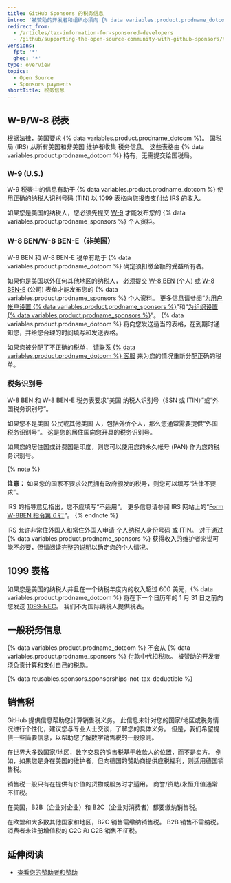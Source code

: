 ```yaml
---
title: GitHub Sponsors 的税务信息
intro: '被赞助的开发者和组织必须向 {% data variables.product.prodname_dotcom %} 提交税务信息，并负责计算和支付自己的税款。'
redirect_from:
  - /articles/tax-information-for-sponsored-developers
  - /github/supporting-the-open-source-community-with-github-sponsors/tax-information-for-sponsored-developers
versions:
  fpt: '*'
  ghec: '*'
type: overview
topics:
  - Open Source
  - Sponsors payments
shortTitle: 税务信息
---
```


## W-9/W-8 税表

根据法律，美国要求 {% data variables.product.prodname_dotcom %}。 国税局 (IRS) 从所有美国和非美国 维护者收集 税务信息。 这些表格由 {% data variables.product.prodname_dotcom %} 持有，无需提交给国税局。

### W-9 (U.S.)

W-9 税表中的信息有助于 {% data variables.product.prodname_dotcom %} 使用正确的纳税人识别号码 (TIN) 以 1099 表格向您报告支付给 IRS 的收入。

如果您是美国的纳税人，您必须先提交 [W-9](https://www.irs.gov/forms-pubs/about-form-w-9) 才能发布您的 {% data variables.product.prodname_sponsors %} 个人资料。

### W-8 BEN/W-8 BEN-E（非美国）

W-8 BEN 和 W-8 BEN-E 税单有助于 {% data variables.product.prodname_dotcom %} 确定须扣缴金额的受益所有者。

如果你是美国以外任何其他地区的纳税人， 必须提交 [W-8 BEN](https://www.irs.gov/pub/irs-pdf/fw8ben.pdf) (个人) 或 [W-8 BEN-E](https://www.irs.gov/forms-pubs/about-form-w-8-ben-e) (公司) 表单才能发布您的 {% data variables.product.prodname_sponsors %} 个人资料。 更多信息请参阅“[为用户帐户设置 {% data variables.product.prodname_sponsors %}](/sponsors/receiving-sponsorships-through-github-sponsors/setting-up-github-sponsors-for-your-user-account#submitting-your-tax-information)”和“[为组织设置 {% data variables.product.prodname_sponsors %}](/sponsors/receiving-sponsorships-through-github-sponsors/setting-up-github-sponsors-for-your-organization#submitting-your-tax-information)”。 {% data variables.product.prodname_dotcom %} 将向您发送适当的表格，在到期时通知您，并给您合理的时间填写和发送表格。

如果您被分配了不正确的税单， [请联系 {% data variables.product.prodname_dotcom %} 客服](https://support.github.com/contact?form%5Bsubject%5D=GitHub%20Sponsors:%20tax%20form&tags=sponsors) 来为您的情况重新分配正确的税单。

### 税务识别号

W-8 BEN 和 W-8 BEN-E 税务表要求“美国 纳税人识别号（SSN 或 ITIN）”或“外国税务识别号”。

如果您不是美国 公民或其他美国 人，包括外侨个人，那么您通常需要提供“外国税务识别号”。 这是您的居住国向您开具的税务识别号。

如果您的居住国或计费国是印度，则您可以使用您的永久帐号 (PAN) 作为您的税务识别号。

{% note %}

**注意：** 如果您的国家不要求公民拥有政府颁发的税号，则您可以填写“法律不要求”。

IRS 的指导意见指出，您不应填写“不适用”。 更多信息请参阅 IRS 网站上的“[Form W-8BEN 指令第 6 行](https://www.irs.gov/instructions/iw8ben#idm139867098922656)”。
{% endnote %}

IRS 允许非常住外国人和常住外国人申请 [个人纳税人身份号码](https://www.irs.gov/individuals/international-taxpayers/taxpayer-identification-numbers-tin#itin) 或 ITIN。 对于通过 {% data variables.product.prodname_sponsors %} 获得收入的维护者来说可能不必要，但请阅读完整的[说明](https://www.irs.gov/pub/irs-pdf/iw8ben.pdf)以确定您的个人情况。

## 1099 表格

如果您是美国的纳税人并且在一个纳税年度内的收入超过 600 美元，{% data variables.product.prodname_dotcom %} 将在下一个日历年的 1 月 31 日之前向您发送 [1099-NEC](https://www.irs.gov/forms-pubs/about-form-1099-nec)。 我们不为国际纳税人提供税表。

## 一般税务信息

{% data variables.product.prodname_dotcom %} 不会从 {% data variables.product.prodname_sponsors %} 付款中代扣税款。 被赞助的开发者须负责计算和支付自己的税款。

{% data reusables.sponsors.sponsorships-not-tax-deductible %}

## 销售税

GitHub 提供信息帮助您计算销售税义务。 此信息未针对您的国家/地区或税务情况进行个性化，建议您与专业人士交谈，了解您的具体义务。 但是，我们希望提供一些简要信息，以帮助您了解数字销售税的一般原则。

在世界大多数国家/地区，数字交易的销售税基于收款人的位置，而不是卖方。 例如，如果您是身在美国的维护者，但向德国的赞助商提供应税福利，则适用德国销售税。

销售税一般只有在提供有价值的货物或服务时才适用。 商誉/资助/永恒升值通常不征税。

在美国，B2B（企业对企业）和 B2C（企业对消费者）都要缴纳销售税。

在欧盟和大多数其他国家和地区，B2C 销售需缴纳销售税。 B2B 销售不需纳税。 消费者未注册增值税的 C2C 和 C2B 销售不征税。

## 延伸阅读

- [查看您的赞助者和赞助](/sponsors/receiving-sponsorships-through-github-sponsors/viewing-your-sponsors-and-sponsorships)
